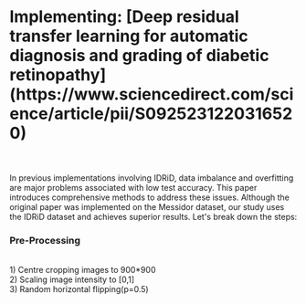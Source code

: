 <h1>Implementing: [Deep residual transfer learning for automatic diagnosis and grading of diabetic retinopathy](https://www.sciencedirect.com/science/article/pii/S0925231220316520)<br><br></h1>
In previous implementations involving IDRiD, data imbalance and overfitting are major problems associated with low test accuracy. This paper introduces comprehensive methods to address these issues. Although the original paper was implemented on the Messidor dataset, our study uses the IDRiD dataset and achieves superior results. Let's break down the steps: <br>
<h3>Pre-Processing</h3><br>
1) Centre cropping images to 900*900<br>
2) Scaling image intensity to [0,1] <br>
3) Random horizontal flipping(p=0.5) <br>


